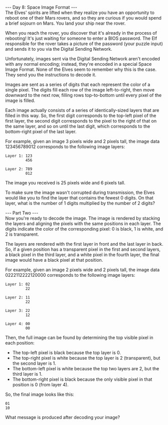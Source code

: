 --- Day 8: Space Image Format ---   
The Elves' spirits are lifted when they realize you have an opportunity to reboot one of their Mars rovers, and so they are curious if you would spend a brief sojourn on Mars. You land your ship near the rover.   

When you reach the rover, you discover that it's already in the process of rebooting! It's just waiting for someone to enter a BIOS password. The Elf responsible for the rover takes a picture of the password (your puzzle input) and sends it to you via the Digital Sending Network.   

Unfortunately, images sent via the Digital Sending Network aren't encoded with any normal encoding; instead, they're encoded in a special Space Image Format. None of the Elves seem to remember why this is the case. They send you the instructions to decode it.   

Images are sent as a series of digits that each represent the color of a single pixel. The digits fill each row of the image left-to-right, then move downward to the next row, filling rows top-to-bottom until every pixel of the image is filled.   

Each image actually consists of a series of identically-sized layers that are filled in this way. So, the first digit corresponds to the top-left pixel of the first layer, the second digit corresponds to the pixel to the right of that on the same layer, and so on until the last digit, which corresponds to the bottom-right pixel of the last layer.   

For example, given an image 3 pixels wide and 2 pixels tall, the image data 123456789012 corresponds to the following image layers:   
```
Layer 1: 123
         456

Layer 2: 789
         012
```
The image you received is 25 pixels wide and 6 pixels tall.   

To make sure the image wasn't corrupted during transmission, the Elves would like you to find the layer that contains the fewest 0 digits. On that layer, what is the number of 1 digits multiplied by the number of 2 digits?   

--- Part Two ---   
Now you're ready to decode the image. The image is rendered by stacking the layers and aligning the pixels with the same positions in each layer. The digits indicate the color of the corresponding pixel: 0 is black, 1 is white, and 2 is transparent.   

The layers are rendered with the first layer in front and the last layer in back. So, if a given position has a transparent pixel in the first and second layers, a black pixel in the third layer, and a white pixel in the fourth layer, the final image would have a black pixel at that position.   

For example, given an image 2 pixels wide and 2 pixels tall, the image data 0222112222120000 corresponds to the following image layers:   
```
Layer 1: 02
         22

Layer 2: 11
         22

Layer 3: 22
         12

Layer 4: 00
         00
```
Then, the full image can be found by determining the top visible pixel in each position:   

* The top-left pixel is black because the top layer is 0.   
* The top-right pixel is white because the top layer is 2 (transparent), but the second layer is 1.   
* The bottom-left pixel is white because the top two layers are 2, but the third layer is 1.   
* The bottom-right pixel is black because the only visible pixel in that position is 0 (from layer 4).   

So, the final image looks like this:   
```
01
10
```
What message is produced after decoding your image?   